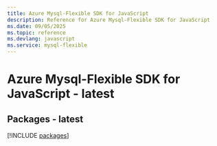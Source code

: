 ```yaml
---
title: Azure Mysql-Flexible SDK for JavaScript
description: Reference for Azure Mysql-Flexible SDK for JavaScript
ms.date: 09/05/2025
ms.topic: reference
ms.devlang: javascript
ms.service: mysql-flexible
---
```

# Azure Mysql-Flexible SDK for JavaScript - latest
## Packages - latest
[!INCLUDE [packages](mysql-flexible-index.md)]